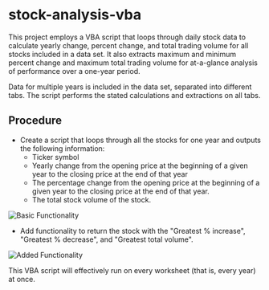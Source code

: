 # stock-analysis-vba
This project employs a VBA script that loops through daily stock data to calculate yearly change, percent change, and total trading volume for all stocks included in a data set. It also extracts maximum and minimum percent change and maximum total trading volume for at-a-glance analysis of performance over a one-year period.

Data for multiple years is included in the data set, separated into different tabs. The script performs the stated calculations and extractions on all tabs.

## Procedure
- Create a script that loops through all the stocks for one year and outputs the following information:
  - Ticker symbol
  - Yearly change from the opening price at the beginning of a given year to the closing price at the end of that year
  - The percentage change from the opening price at the beginning of a given year to the closing price at the end of that year.
  - The total stock volume of the stock.

![Basic Functionality](images/basic_functionality.png)

- Add functionality to return the stock with the "Greatest % increase", "Greatest % decrease", and "Greatest total volume".

![Added Functionality](images/added_functionality.png)

This VBA script will effectively run on every worksheet (that is, every year) at once.
